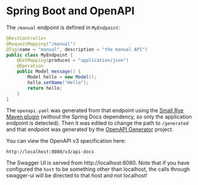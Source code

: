 # Spring Boot and OpenAPI

The `/manual` endpoint is defined in `MyEndpoint`:

```java
@RestController
@RequestMapping("/manual")
@Tag(name = "manual", description = "the manual API")
public class MyEndpoint {
	@GetMapping(produces = "application/json")
	@Operation
	public Model message() {
		Model hello = new Model();
		hello.setName("Hello");
		return hello;
	}
}
```

The `openapi.yaml` was generated from that endpoint using the [Small Rye Maven plugin](https://github.com/smallrye/smallrye-open-api) (without the Spring Docs dependency, so only the application endpoint is detected). Then it was edited to change the path to `/generated` and that endpoint was generated by the [OpenAPI Generator](https://openapi-generator.tech) project.

You can view the OpenAPI v3 specification here:

```
http://localhost:8080/v3/api-docs
```

The Swagger UI is served from http://localhost:8080. Note that if you have configured the `host` to be something other than localhost, the calls through swagger-ui will be directed to that host and not localhost!